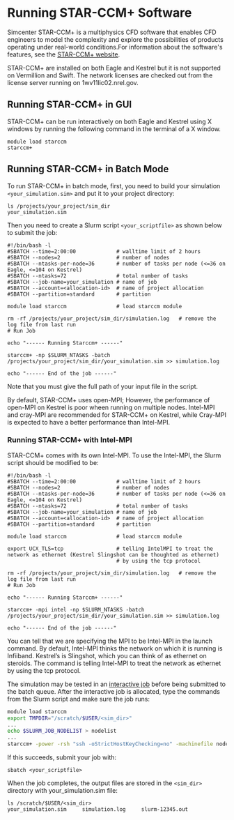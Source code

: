 # Running STAR-CCM+ Software


Simcenter STAR-CCM+ is a multiphysics CFD software that enables CFD engineers to model the complexity and explore the possibilities of products operating under real-world conditions.For information about the software's features, see the [STAR-CCM+
website](https://mdx.plm.automation.siemens.com/star-ccm-plus).

STAR-CCM+ are installed on both Eagle and Kestrel but it is not supported on Vermillion and Swift. The network
licenses are checked out from the license server running on 1wv11lic02.nrel.gov. 

## Running STAR-CCM+ in GUI

STAR-CCM+ can be run interactively on both Eagle and Kestrel using X windows by running the following command in the terminal of a X window.

```
module load starccm
starccm+
```

## Running STAR-CCM+ in Batch Mode

To run STAR-CCM+ in batch mode, first, you need to build your simulation `<your_simulation.sim>` and
put it to your project directory:

```
ls /projects/your_project/sim_dir
your_simulation.sim
```

Then you need to create a Slurm script `<your_scriptfile>` as shown below to submit the job:

``` 
#!/bin/bash -l
#SBATCH --time=2:00:00             # walltime limit of 2 hours
#SBATCH --nodes=2                  # number of nodes
#SBATCH --ntasks-per-node=36       # number of tasks per node (<=36 on Eagle, <=104 on Kestrel)
#SBATCH --ntasks=72                # total number of tasks
#SBATCH --job-name=your_simulation # name of job
#SBATCH --account=<allocation-id>  # name of project allocation
#SBATCH --partition=standard       # partition

module load starccm                # load starccm module

rm -rf /projects/your_project/sim_dir/simulation.log   # remove the log file from last run
# Run Job

echo "------ Running Starccm+ ------"
    
starccm+ -np $SLURM_NTASKS -batch /projects/your_project/sim_dir/your_simulation.sim >> simulation.log

echo "------ End of the job ------"
```

Note that you must give the full path of your input file in the script.

By default, STAR-CCM+ uses open-MPI; However, the performance of open-MPI on Kestrel is poor wheen running on multiple nodes. Intel-MPI and cray-MPI are recommended for STAR-CCM+ on Kestrel, while Cray-MPI is expected to have a better performance than Intel-MPI. 

### Running STAR-CCM+ with Intel-MPI

STAR-CCM+ comes with its own Intel-MPI. To use the Intel-MPI, the Slurm script should be modified to be:

``` 
#!/bin/bash -l
#SBATCH --time=2:00:00             # walltime limit of 2 hours
#SBATCH --nodes=2                  # number of nodes
#SBATCH --ntasks-per-node=36       # number of tasks per node (<=36 on Eagle, <=104 on Kestrel)
#SBATCH --ntasks=72                # total number of tasks
#SBATCH --job-name=your_simulation # name of job
#SBATCH --account=<allocation-id>  # name of project allocation
#SBATCH --partition=standard       # partition

module load starccm                # load starccm module

export UCX_TLS=tcp                 # telling IntelMPI to treat the network as ethernet (Kestrel Slingshot can be thoughted as ethernet) 
                                   # by using the tcp protocol

rm -rf /projects/your_project/sim_dir/simulation.log   # remove the log file from last run
# Run Job

echo "------ Running Starccm+ ------"
    
starccm+ -mpi intel -np $SLURM_NTASKS -batch /projects/your_project/sim_dir/your_simulation.sim >> simulation.log

echo "------ End of the job ------"
```

You can tell that we are specifying the MPI to be Intel-MPI in the launch command. By default, Intel-MPI thinks the network on which it is running is Infiiband. Kestrel’s is Slingshot, which you can think of as ethernet on steroids. The command  is telling Intel-MPI to treat the network as ethernet by using the tcp protocol.


The simulation may be tested in an [interactive job](../Systems/Eagle/Running/interactive_jobs.md) before being submitted to the
batch queue.
After the interactive job is allocated, type the commands from the Slurm script
and make sure the job runs:

``` bash
module load starccm
export TMPDIR="/scratch/$USER/<sim_dir>"
...
echo $SLURM_JOB_NODELIST > nodelist
...
starccm+ -power -rsh "ssh -oStrictHostKeyChecking=no" -machinefile nodelist -np $SLURM_NTASKS -batch /scratch/$USER/<sim_dir>/your_simulation.sim >> simulation.log
```

If this succeeds, submit your job with:

```
sbatch <your_scriptfile>
```

When the job completes, the output files are stored in the `<sim_dir>` directory
with your_simulation.sim file:

```
ls /scratch/$USER/<sim_dir>
your_simulation.sim     simulation.log     slurm-12345.out
```
